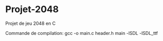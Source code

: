 # Projet-2048
Projet de jeu 2048 en C

Commande de compilation:
gcc -o main.c header.h main -lSDL -lSDL_ttf
